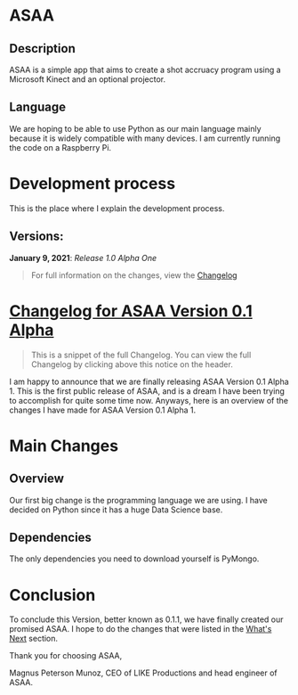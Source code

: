 # ASAA

## Description
ASAA is a simple app that aims to create a shot accruacy program using a Microsoft Kinect and an optional projector.

## Language
We are hoping to be able to use Python as our main language mainly because it is widely compatible with many devices. I am currently running the code on a Raspberry Pi.

# Development process
This is the place where I explain the development process.

## Versions:

**January 9, 2021**: *Release 1.0 Alpha One*

>For full information on the changes, view the [Changelog](/Changelog)

# [Changelog for ASAA Version 0.1 Alpha](/Changelog/V0.1A.md##Message)

>This is a snippet of the full Changelog. You can view the full Changelog by clicking above this notice on the header. 

I am happy to announce that we are finally releasing ASAA Version 0.1 Alpha 1. This is the first public release of ASAA, and is a dream I have been trying to accomplish for quite some time now. Anyways, here is an overview of the changes I have made for ASAA Version 0.1 Alpha 1. 
# Main Changes

## Overview
Our first big change is the programming language we are using. I have decided on Python since it has a huge Data Science base.

## Dependencies
The only dependencies you need to download yourself is PyMongo.

# Conclusion
To conclude this Version, better known as 0.1.1, we have finally created our promised ASAA. I hope to do the changes that were listed in the [What's Next](/Changelog/V0.1A.md#What's-Next) section.

Thank you for choosing ASAA,

Magnus Peterson Munoz, CEO of LIKE Productions and head engineer of ASAA.